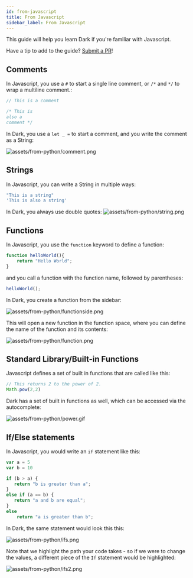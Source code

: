 ```yaml
---
id: from-javascript
title: From Javascript
sidebar_label: From Javascript
---
```


This guide will help you learn Dark if you're familiar with Javascript.

Have a tip to add to the guide? [Submit a PR](https://github.com/darklang/docs/pulls)!

## Comments

In Javascript, you use a `#` to start a single line comment, or `/*` and `*/` to wrap a multiline comment.:

```Javascript
// This is a comment

/* This is
also a
comment */
```

In Dark, you use a `let _ =` to start a comment, and you write the comment as a String:

![assets/from-python/comment.png](assets/from-python/comment.png)

## Strings

In Javascript, you can write a String in multiple ways:

```Javascript
"This is a string"
'This is also a string'
```

In Dark, you always use double quotes:
![assets/from-python/string.png](assets/from-python/string.png)

## Functions

In Javascript, you use the `function` keyword to define a function:

```Javascript
function helloWorld(){
    return "Hello World";
}
```

and you call a function with the function name, followed by parentheses:

```Javascript
helloWorld();
```

In Dark, you create a function from the sidebar:

![assets/from-python/functionside.png](assets/from-python/functionside.png)

This will open a new function in the function space, where you can define the name of the function and its contents:

![assets/from-python/function.png](assets/from-python/function.png)

## Standard Library/Built-in Functions

Javascript defines a set of built in functions that are called like this:

```Javascript
// This returns 2 to the power of 2.
Math.pow(2,2)
```

Dark has a set of built in functions as well, which can be accessed via the autocomplete:

![assets/from-python/power.gif](assets/from-python/power.gif)

## If/Else statements

In Javascript, you would write an `if` statement like this:

```Javascript
var a = 5
var b = 10

if (b > a) {
   return "b is greater than a";
}
else if (a == b) {
   return "a and b are equal";
}
else
    return "a is greater than b";
```

In Dark, the same statement would look this this:

![assets/from-python/ifs.png](assets/from-python/ifs.png)

Note that we highlight the path your code takes - so if we were to change the values, a different piece of the `If` statement would be highlighted:

![assets/from-python/ifs2.png](assets/from-python/ifs2.png)
